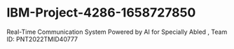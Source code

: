 # IBM-Project-4286-1658727850
Real-Time Communication System Powered by AI for Specially Abled , Team ID: PNT2022TMID40777
